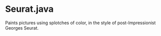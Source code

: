 # Seurat.java
Paints pictures using splotches of color, in the style of post-Impressionist Georges Seurat.
